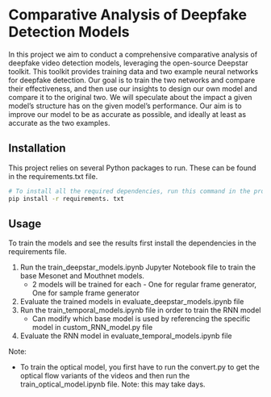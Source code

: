 # Comparative Analysis of Deepfake Detection Models

In this project we aim to conduct a comprehensive comparative analysis of deepfake video detection models, leveraging the open-source Deepstar toolkit. This toolkit provides training data and two example neural networks for deepfake detection. Our goal is to train the two networks and compare their effectiveness, and then use our insights to design our own model and compare it to the original two. We will speculate about the impact a given model’s structure has on the given model’s performance. Our aim is to improve our model to be as accurate as possible, and ideally at least as accurate as the two examples.

## Installation

This project relies on several Python packages to run. These can be found in the requirements.txt file.

```bash
# To install all the required dependencies, run this command in the project directory
pip install -r requirements. txt
```

## Usage

To train the models and see the results first install the dependencies in the requirements file.



1. Run the train_deepstar_models.ipynb Jupyter Notebook file to train the base Mesonet and Mouthnet models. 
    - 2 models will be trained for each - One for regular frame generator, One for sample frame generator
2. Evaluate the trained models in evaluate_deepstar_models.ipynb file
3. Run the train_temporal_models.ipynb file in order to train the RNN model
    - Can modify which base model is used by referencing the specific model in custom_RNN_model.py file
4. Evaluate the RNN model in evaluate_temporal_models.ipynb file

Note: 
- To train the optical model, you first have to run the convert.py to get the optical flow variants of the videos and then run the train_optical_model.ipynb file. Note: this may take days.